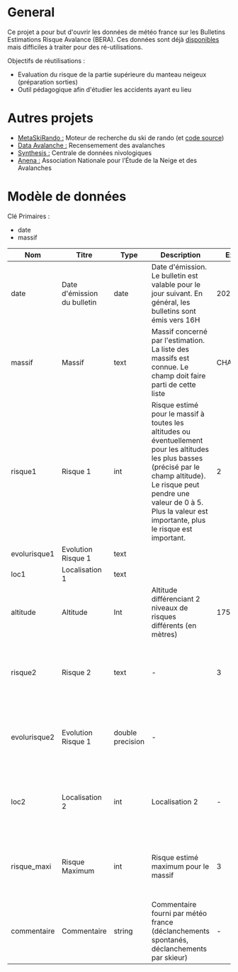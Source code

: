 # General

Ce projet a pour but d'ouvrir les données de météo france sur les Bulletins Estimations Risque Avalance (BERA).
Ces données sont déjà [disponibles](https://donneespubliques.meteofrance.fr/?fond=produit&id_produit=265&id_rubrique=50) mais difficiles à traiter pour des ré-utilisations.

Objectifs de réutilisations :
  - Evaluation du risque de la partie supérieure du manteau neigeux (préparation sorties)
  - Outil pédagogique afin d'étudier les accidents ayant eu lieu

# Autres projets
- [MetaSkiRando :](https://www.metaskirando.ovh/Nivo.php) Moteur de recherche du ski de rando (et [code source](https://github.com/c2corg/metaskirando))
- [Data Avalanche :](http://www.data-avalanche.org) Recensemement des avalanches
- [Synthesis :](http://www.data-avalanche.org/synthesis/) Centrale de données nivologiques
- [Anena :](https://www.anena.org/)  Association Nationale pour l’Étude de la Neige et des Avalanches

# Modèle de données
Clé Primaires :
- date
- massif

|Nom|Titre|Type|Description|Exemple|Propriétés|
|-|-|-|-|-|-|
|date|Date d'émission du bulletin|date|Date d'émission. Le bulletin est valable pour le jour suivant. En général, les bulletins sont émis vers 16H|2022-01-31|Valeur obligatoire|
|massif|Massif|text|Massif concerné par l'estimation. La liste des massifs est connue. Le champ doit faire parti de cette liste|CHARTREUSE|Valeur obligatoire|
|risque1|Risque 1|int|Risque estimé pour le massif à toutes les altitudes ou éventuellement pour les altitudes les plus basses (précisé par le champ altitude). Le risque peut pendre une valeur de 0 à 5. Plus la valeur est importante, plus le risque est important. |2|Valeur obligatoire|
|evolurisque1| Evolution Risque 1|text||||
|loc1|Localisation 1|text|||
|altitude|Altitude|Int|Altitude différenciant 2 niveaux de risques différents (en mètres)|1750|Valeur optionnelle|
|risque2|Risque 2|text| - |3|Valeur optionnelle (sauf si le champ altitude n'est pas vide)|
|evolurisque2|Evolution Risque 1|double precision| -  ||Valeur optionnelle (sauf si le champ altitude n'est pas vide)|
|loc2|Localisation 2|int|Localisation 2| - | Valeur optionnelle (sauf si le champ altitude n'est pas vide)|
|risque_maxi|Risque Maximum|int|Risque estimé maximum pour le massif| 3 | Valeur optionnelle (sauf si le champ altitude n'est pas vide)|
|commentaire|Commentaire|string|Commentaire fourni par météo france (déclanchements spontanés, déclanchements par skieur)| - | Valeur optionnelle|
